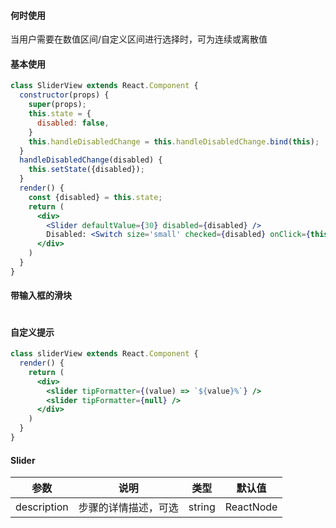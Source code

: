 #### **何时使用**
当用户需要在数值区间/自定义区间进行选择时，可为连续或离散值

#### **基本使用**
```jsx
class SliderView extends React.Component {
  constructor(props) {
    super(props);
    this.state = {
      disabled: false,
    }
    this.handleDisabledChange = this.handleDisabledChange.bind(this);
  }
  handleDisabledChange(disabled) {
    this.setState({disabled});
  }
  render() {
    const {disabled} = this.state;
    return (
      <div>
        <Slider defaultValue={30} disabled={disabled} />
        Disabled: <Switch size='small' checked={disabled} onClick={this.handleDisabledChange} />
      </div>
    )
  }
}
```


#### **带输入框的滑块**
```jsx

```

#### **自定义提示**
```jsx
class sliderView extends React.Component {
  render() {
    return (
      <div>
        <slider tipFormatter={(value) => `${value}%`} />
        <slider tipFormatter={null} />
      </div>
    )
  }
}
```

#### **Slider**
| 参数 | 说明 | 类型 | 默认值 |
| --- | --- | --- | --- |
| description | 步骤的详情描述，可选 | string | ReactNode |

